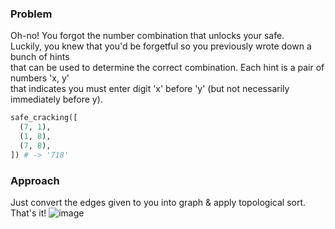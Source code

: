 ### Problem
Oh-no! You forgot the number combination that unlocks your safe.</br>
Luckily, you knew that you'd be forgetful so you previously wrote down a bunch of hints</br>
that can be used to determine the correct combination. Each hint is a pair of numbers 'x, y'</br>
that indicates you must enter digit 'x' before 'y' (but not necessarily immediately before y).
```python
safe_cracking([
  (7, 1),
  (1, 8),
  (7, 8),
]) # -> '718'
```
### Approach
Just convert the edges given to you into graph & apply topological sort. That's it!
![image](https://github.com/user-attachments/assets/e58eed5a-0c9a-44c1-b5f4-2f89828fe819)
